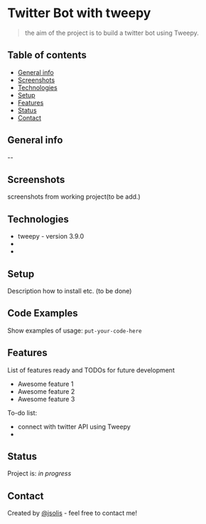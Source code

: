 # Twitter Bot with tweepy
> the aim of the project is to build a twitter bot using Tweepy.

## Table of contents
* [General info](#general-info)
* [Screenshots](#screenshots)
* [Technologies](#technologies)
* [Setup](#setup)
* [Features](#features)
* [Status](#status)
* [Contact](#contact)

## General info
--

## Screenshots
screenshots from working project(to be add.)
## Technologies
* tweepy - version 3.9.0
* 
*

## Setup
Description  how to install etc. (to be done)

## Code Examples
Show examples of usage:
`put-your-code-here`

## Features
List of features ready and TODOs for future development
* Awesome feature 1
* Awesome feature 2
* Awesome feature 3

To-do list:
* connect with twitter API using Tweepy
* 

## Status
Project is: _in progress_



## Contact
Created by [@jsolis](jakub.solis98@gmail.com) - feel free to contact me!